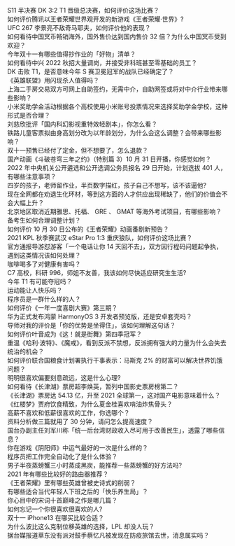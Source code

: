 S11 半决赛 DK 3:2 T1 晋级总决赛，如何评价这场比赛？  
如何评价腾讯以王者荣耀世界观开发的新游戏《王者荣耀·世界》?  
UFC 267 李景亮不敌奇马耶夫，如何评价他的表现？  
如何看待中国冥币畅销海外，国外售价达到国内售价 32 倍？为什么中国冥币受到欢迎？  
今年双十一有哪些值得抄作业的「好物」清单？  
如何看待中兴 2022 秋招大量调岗，并接受非科班甚至零基础的员工？  
DK 击败 T1，是否意味今年 S 赛卫冕冠军的战队已经确定了？  
《英雄联盟》用闪现杀人值得吗？  
上海二手房交易双方可网上自助签约，无需中介，自助网签或将对中介行业带来哪些影响？  
小米奖助学金活动根据各个高校使用小米账号投票情况来选择奖助学金学校，这种形式是否合理？  
刘慈欣批评「国内科幻影视重特效轻剧本」，你怎么看？  
铁路儿童客票拟由身高划分改为以年龄划分，为什么会这么调整？会带来哪些影响？  
双十一预售已经付了定金，但不想要了，怎么退款？  
国产动画《斗破苍穹三年之约》（特别篇 3）10 月 31 日开播，你感觉如何？  
2022 年中央机关公开遴选和公开选调公务员报名 29 日开始，计划选拔 401 人，有哪些注意事项？  
四岁的孩子，老师留作业，半页数字描红，孩子自己不想写，该不该逼他?  
现在全网都在劝退生化环材，等到这方面的人才供应出现稀缺了，他们的价值会不会大幅上升？  
北京地区取消近期雅思、托福、 GRE 、 GMAT 等海外考试项目，有哪些影响？备考生如何合理调整计划？  
如何评价 10 月 30 日公布的《王者荣耀》动画番剧新预告？  
2021 KPL 秋季赛武汉 eStar Pro 1:3 重庆狼队，如何评价这场比赛？  
官方通报导游怼游客「一个电话让你 14 天回不去」，双方因行程码问题起争执，遇到这类情况该如何处理？  
咖啡喝多了对健康有害吗？  
C7 高校，科研 996，师姐不友善，我该如何尽快适应研究生生活?  
今年 T1 有可能夺冠吗？  
运动能让人快乐吗？  
程序员是一群什么样的人？  
如何评价《一年一度喜剧大赛》第三期？  
华为正式发布鸿蒙 HarmonyOS 3 开发者预览版，还是安卓套壳吗？  
导师对我的评价是「你的优势是坐得住」，该如何理解这句话？  
如何评价叶音成为《这！就是街舞》第四季冠军？  
重温《哈利·波特》、《魔戒》，看到反派不禁想，反派拥有强大的力量为什么会失去统治的机会？  
如何评价联合国粮食计划署执行干事表示：马斯克 2% 的财富可以解决世界饥饿问题？  
明明很喜欢偏要刻意疏远，这是什么心理?  
如何看待《长津湖》票房超李焕英，暂列中国影史票房榜第二？  
《长津湖》票房达 54.13 亿，升至 2021 全球第一，这对国产电影意味着什么？  
《红楼梦》贾府饮食精致，为什么夏金桂喜欢啃油炸焦骨头？  
高薪不喜欢和低薪很喜欢的工作，你选哪个？  
资料分析做三篇就用了 30 分钟，请问怎么提高速度？  
国台办副主任刘军川称「统一后台湾财政收入尽可用于改善民生」，透露了哪些信息？  
你在游戏《阴阳师》中运气最好的一次是什么样的？  
程序员把工作完全自动化了是什么体验？  
男子半夜蒸螃蟹三小时蒸成黑炭，能推荐一些蒸螃蟹的好方法吗?  
2021 年有哪些比较好的路由器推荐？  
《王者荣耀》里有哪些英雄曾被史诗式的削弱？  
有哪些适合当代年轻人下班之后的「快乐养生局」？  
你心目中的宋词十首巅峰之作是哪几篇？  
如何忘记一个你很喜欢很喜欢的人?  
双十一 iPhone13 在哪买比较合适？  
为什么波比这么克制位移英雄的选择，LPL 却没人玩？  
据台媒报道草东没有派对鼓手蔡忆凡被发现在防疫旅馆去世，消息属实吗？  
